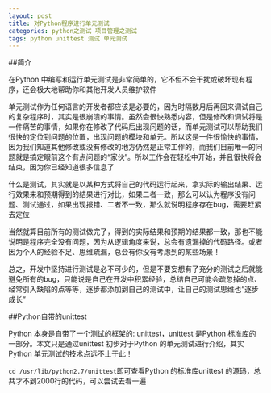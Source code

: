 ```yaml
---
layout: post
title: 对Python程序进行单元测试
categories: python之测试 项目管理之测试
tags: python unittest 测试 单元测试
---
```


##简介

在Python 中编写和运行单元测试是非常简单的，它不但不会干扰或破坏现有程序，还会极大地帮助你和其他开发人员维护软件

单元测试作为任何语言的开发者都应该是必要的，因为时隔数月后再回来调试自己的复杂程序时，其实是很崩溃的事情。虽然会很快熟悉内容，但是修改和调试将是一件痛苦的事情，如果你在修改了代码后出现问题的话，而单元测试可以帮助我们很快的定位到问题的位置，出现问题的模块和单元。所以这是一件很愉快的事情，因为我们知道其他修改或没有修改的地方仍然是正常工作的，而我们目前唯一的问题就是搞定眼前这个有点问题的“家伙”。所以工作会在轻松中开始，并且很快将会结束，因为你已经知道很多信息了

什么是测试，其实就是以某种方式将自己的代码运行起来，拿实际的输出结果、运行效果来和预期得到的结果进行对比，如果二者一致，那么可以认为程序没有问题、测试通过，如果出现报错、二者不一致，那么就说明程序存在bug，需要赶紧去定位

当然就算目前所有的测试做完了，得到的实际结果和预期的结果都一致，那也不能说明是程序完全没有问题，因为从逻辑角度来说，总会有遗漏掉的代码路径。或者因为个人的经验不足、思维疏漏，总会有你没有考虑到的某些场景！

总之，开发中坚持进行测试是必不可少的，但是不要妄想有了充分的测试之后就能避免所有的bug，只能说是自己在开发中积累经验，总结自己可能会疏忽掉的点、经常引入缺陷的点等等，逐步都添加到自己的测试中，让自己的测试思维也“逐步成长”

##Python自带的unittest

Python 本身是自带了一个测试的框架的: unittest，unittest 是Python 标准库的一部分。本文只是通过unittest 初步对于Python 的单元测试进行介绍，其实Python 单元测试的技术点远不止于此！

`cd /usr/lib/python2.7/unittest`即可查看Python 的标准库unittest 的源码，总共才不到2000行的代码，可以尝试去看一遍
